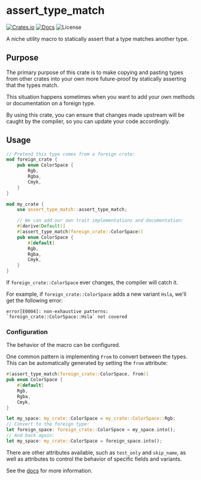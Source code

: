 # assert_type_match

[![Crates.io](https://img.shields.io/crates/v/assert_type_match)](https://crates.io/crates/assert_type_match)
[![Docs](https://img.shields.io/docsrs/assert_type_match)](https://docs.rs/assert_type_match/)
![License](https://img.shields.io/crates/l/assert_type_match)

A niche utility macro to statically assert that a type matches another type.

## Purpose

The primary purpose of this crate is to make copying and pasting types from
other crates into your own more future-proof by statically asserting that the
types match.

This situation happens sometimes when you want to add your own methods or documentation
on a foreign type.

By using this crate, you can ensure that changes made upstream will be caught
by the compiler, so you can update your code accordingly.

## Usage

```rust
// Pretend this type comes from a foreign crate:
mod foreign_crate {
    pub enum ColorSpace {
        Rgb,
        Rgba,
        Cmyk,
    }
}

mod my_crate {
    use assert_type_match::assert_type_match;

    // We can add our own trait implementations and documentation:
    #[derive(Default)]
    #[assert_type_match(foreign_crate::ColorSpace)]
    pub enum ColorSpace {
        #[default]
        Rgb,
        Rgba,
        Cmyk,
    }
}
```

If `foreign_crate::ColorSpace` ever changes, the compiler will catch it.

For example, if `foreign_crate::ColorSpace` adds a new variant `Hsla`, we'll get the following error:

```
error[E0004]: non-exhaustive patterns: `foreign_crate::ColorSpace::Hsla` not covered
```

### Configuration

The behavior of the macro can be configured.

One common pattern is implementing `From` to convert between the types.
This can be automatically generated by setting the `from` attribute:

```rust
#[assert_type_match(foreign_crate::ColorSpace, from)]
pub enum ColorSpace {
    #[default]
    Rgb,
    Rgba,
    Cmyk,
}

let my_space: my_crate::ColorSpace = my_crate::ColorSpace::Rgb;
// Convert to the foreign type:
let foreign_space: foreign_crate::ColorSpace = my_space.into();
// And back again:
let my_space: my_crate::ColorSpace = foreign_space.into();
```

There are other attributes available, such as `test_only` and `skip_name`,
as well as attributes to control the behavior of specific fields and variants.

See the [docs](https://docs.rs/assert_type_match/) for more information.